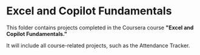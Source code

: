 # Excel and Copilot Fundamentals

This folder contains projects completed in the Coursera course **"Excel and Copilot Fundamentals."**

It will include all course-related projects, such as the Attendance Tracker.
